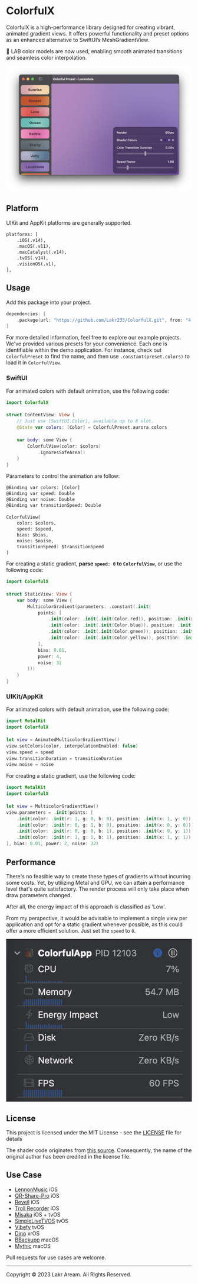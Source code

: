 # ColorfulX

ColorfulX is a high-performance library designed for creating vibrant, animated gradient views. It offers powerful functionality and preset options as an enhanced alternative to SwiftUI’s MeshGradientView.

🥳 LAB color models are now used, enabling smooth animated transitions and seamless color interpolation.

![Screenshot](./Example/Screenshot.png)

## Platform

UIKit and AppKit platforms are generally supported.

```
platforms: [
    .iOS(.v14),
    .macOS(.v11),
    .macCatalyst(.v14),
    .tvOS(.v14),
    .visionOS(.v1),
],
```

## Usage

Add this package into your project.

```swift
dependencies: [
    .package(url: "https://github.com/Lakr233/ColorfulX.git", from: "4.1.0"),
]
```

For more detailed information, feel free to explore our example projects. We've provided various presets for your convenience. Each one is identifiable within the demo application. For instance, check out `ColorfulPreset` to find the name, and then use `.constant(preset.colors)` to load it in `ColorfulView`.

### SwiftUI

For animated colors with default animation, use the following code:

```swift
import ColorfulX

struct ContentView: View {
    // Just use [SwiftUI.Color], available up to 8 slot.
    @State var colors: [Color] = ColorfulPreset.aurora.colors

    var body: some View {
        ColorfulView(color: $colors)
            .ignoresSafeArea()
    }
}
```

Parameters to control the animation are follow:

```
@Binding var colors: [Color]
@Binding var speed: Double
@Binding var noise: Double
@Binding var transitionSpeed: Double

ColorfulView(
    color: $colors,
    speed: $speed,
    bias: $bias,
    noise: $noise,
    transitionSpeed: $transitionSpeed
)
```

For creating a static gradient, **parse `speed: 0` to `ColorfulView`**, or use the following code:

```swift
import ColorfulX

struct StaticView: View {
    var body: some View {
        MulticolorGradient(parameters: .constant(.init(
            points: [
                .init(color: .init(.init(Color.red)), position: .init(x: 0, y: 0)),
                .init(color: .init(.init(Color.blue)), position: .init(x: 1, y: 0)),
                .init(color: .init(.init(Color.green)), position: .init(x: 0, y: 1)),
                .init(color: .init(.init(Color.yellow)), position: .init(x: 1, y: 1)),
            ],
            bias: 0.01,
            power: 4,
            noise: 32
        )))
    }
}
```

### UIKit/AppKit

For animated colors with default animation, use the following code:

```swift
import MetalKit
import ColorfulX

let view = AnimatedMulticolorGradientView()
view.setColors(color, interpolationEnabled: false)
view.speed = speed
view.transitionDuration = transitionDuration
view.noise = noise
```

For creating a static gradient, use the following code:

```swift
import MetalKit
import ColorfulX

let view = MulticolorGradientView()
view.parameters = .init(points: [
    .init(color: .init(r: 1, g: 0, b: 0), position: .init(x: 1, y: 0)),
    .init(color: .init(r: 0, g: 1, b: 0), position: .init(x: 0, y: 0)),
    .init(color: .init(r: 0, g: 0, b: 1), position: .init(x: 0, y: 1)),
    .init(color: .init(r: 1, g: 1, b: 1), position: .init(x: 1, y: 1)),
], bias: 0.01, power: 2, noise: 32)
```

## Performance

There's no feasible way to create these types of gradients without incurring some costs. Yet, by utilizing Metal and GPU, we can attain a performance level that's quite satisfactory. The render process will only take place when draw parameters changed.

After all, the energy impact of this approach is classified as 'Low'.

From my perspective, it would be advisable to implement a single view per application and opt for a static gradient whenever possible, as this could offer a more efficient solution. Just set the `speed` to `0`.

![PerformanceDemo](./Example/Performance.png)

## License

This project is licensed under the MIT License - see the [LICENSE](LICENSE) file for details

The shader code originates from [this source](https://github.com/ArthurGuibert/SwiftUI-MulticolorGradient). Consequently, the name of the original author has been credited in the license file.

## Use Case

- [LennonMusic](https://github.com/zhcz/LennonMusic) iOS
- [QR-Share-Pro](https://github.com/Visual-Studio-Coder/QR-Share-Pro) iOS
- [Reveil](https://github.com/Lessica/Reveil) iOS
- [Troll Recorder](https://github.com/Lessica/TrollRecorder) iOS
- [Misaka](https://github.com/straight-tamago/misaka) iOS + tvOS
- [SimpleLiveTVOS](https://github.com/pcccccc/SimpleLiveTVOS) tvOS
- [Vibefy](https://github.com/ZhangDo/NeteaseTVDemo) tvOS
- [Dino](https://apps.apple.com/us/app/dino-%E7%A9%BA%E9%97%B4%E8%BE%93%E5%85%A5%E6%B3%95/id6477793173) xrOS
- [BBackupp](https://github.com/Lakr233/BBackupp) macOS
- [Mythic](https://github.com/MythicApp/Mythic) macOS

Pull requests for use cases are welcome.

---

Copyright © 2023 Lakr Aream. All Rights Reserved.
